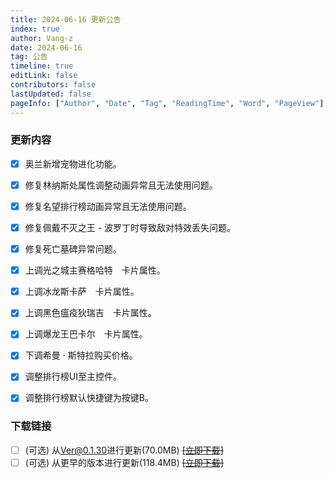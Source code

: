 ```yaml
---
title: 2024-06-16 更新公告
index: true
author: Vang-z
date: 2024-06-16
tag: 公告
timeline: true
editLink: false
contributors: false
lastUpdated: false
pageInfo: ["Author", "Date", "Tag", "ReadingTime", "Word", "PageView"]
---
```


### 更新内容
- [x] 奥兰新增<a>宠物进化</a>功能。
- [x] 修复林纳斯处<a>属性调整</a>动画异常且无法使用问题。
- [x] 修复<a>名望排行榜</a>动画异常且无法使用问题。
- [x] 修复佩戴<a>不灭之王 - 波罗丁</a>时导致敌对特效丢失问题。
- [x] 修复<a>死亡墓碑</a>异常问题。
- [x] 上调<a>光之城主赛格哈特　卡片</a>属性。
- [x] 上调<a>冰龙斯卡萨　卡片</a>属性。
- [x] 上调<a>黑色瘟疫狄瑞吉　卡片</a>属性。
- [x] 上调<a>爆龙王巴卡尔　卡片</a>属性。
- [x] 下调<a>希曼 · 斯特拉</a>购买价格。
- [x] 调整<a>排行榜</a>UI至主控件。
- [x] 调整<a>排行榜</a>默认快捷键为<a>按键B</a>。


### 下载链接
- [ ] <a>(可选)</a> 从<a>Ver@0.1.30</a>进行更新(70.0MB) ~~[[立即下载]]()~~
- [ ] <a>(可选)</a> 从<a>更早的版本</a>进行更新(118.4MB) ~~[[立即下载]]()~~
